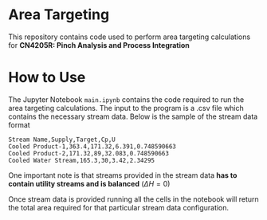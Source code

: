# Area Targeting


This repository contains code used to perform area targeting calculations for **CN4205R: Pinch Analysis and Process Integration**

# How to Use

The Jupyter Notebook `main.ipynb` contains the code required to run the area targeting calculations. The input to the program is a .csv file which contains the necessary stream data. Below is the sample of the stream data format 

```
Stream Name,Supply,Target,Cp,U
Cooled Product-1,363.4,171.32,6.391,0.748590663
Cooled Product-2,171.32,89,32.083,0.748590663
Cooled Water Stream,165.3,30,3.42,2.34295
```

One important note is that streams provided in the stream data **has to contain utility streams and is balanced** ($\Delta H = 0$)

Once stream data is provided running all the cells in the notebook will return the total area required for that particular stream data configuration.
